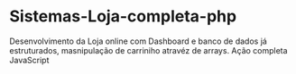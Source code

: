 # Sistemas-Loja-completa-php
Desenvolvimento da Loja online com Dashboard e banco de dados já estruturados, masnipulação de carriniho atravéz de arrays. Ação completa JavaScript
